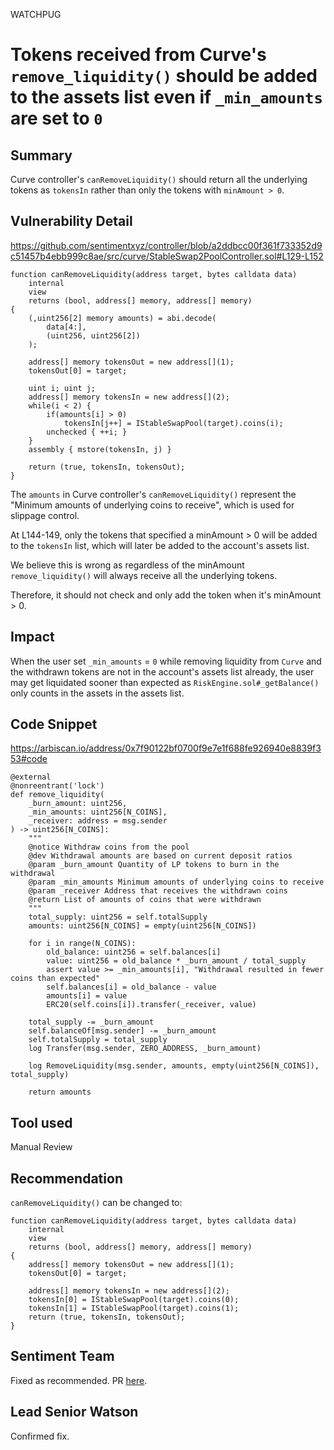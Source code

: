 WATCHPUG
# Tokens received from Curve's `remove_liquidity()` should be added to the assets list even if `_min_amounts` are set to `0`

## Summary

Curve controller's `canRemoveLiquidity()` should return all the underlying tokens as `tokensIn` rather than only the tokens with `minAmount > 0`.

## Vulnerability Detail

https://github.com/sentimentxyz/controller/blob/a2ddbcc00f361f733352d9c51457b4ebb999c8ae/src/curve/StableSwap2PoolController.sol#L129-L152

```solidity
function canRemoveLiquidity(address target, bytes calldata data)
    internal
    view
    returns (bool, address[] memory, address[] memory)
{
    (,uint256[2] memory amounts) = abi.decode(
        data[4:],
        (uint256, uint256[2])
    );

    address[] memory tokensOut = new address[](1);
    tokensOut[0] = target;

    uint i; uint j;
    address[] memory tokensIn = new address[](2);
    while(i < 2) {
        if(amounts[i] > 0)
            tokensIn[j++] = IStableSwapPool(target).coins(i);
        unchecked { ++i; }
    }
    assembly { mstore(tokensIn, j) }

    return (true, tokensIn, tokensOut);
}
```

The `amounts` in Curve controller's `canRemoveLiquidity()` represent the "Minimum amounts of underlying coins to receive", which is used for slippage control.

At L144-149, only the tokens that specified a minAmount > 0 will be added to the `tokensIn` list, which will later be added to the account's assets list.

We believe this is wrong as regardless of the minAmount `remove_liquidity()` will always receive all the underlying tokens.

Therefore, it should not check and only add the token when it's minAmount > 0.

## Impact

When the user set `_min_amounts` = `0` while removing liquidity from `Curve` and the withdrawn tokens are not in the account's assets list already, the user may get liquidated sooner than expected as `RiskEngine.sol#_getBalance()` only counts in the assets in the assets list.

## Code Snippet

https://arbiscan.io/address/0x7f90122bf0700f9e7e1f688fe926940e8839f353#code

```vyper
@external
@nonreentrant('lock')
def remove_liquidity(
    _burn_amount: uint256,
    _min_amounts: uint256[N_COINS],
    _receiver: address = msg.sender
) -> uint256[N_COINS]:
    """
    @notice Withdraw coins from the pool
    @dev Withdrawal amounts are based on current deposit ratios
    @param _burn_amount Quantity of LP tokens to burn in the withdrawal
    @param _min_amounts Minimum amounts of underlying coins to receive
    @param _receiver Address that receives the withdrawn coins
    @return List of amounts of coins that were withdrawn
    """
    total_supply: uint256 = self.totalSupply
    amounts: uint256[N_COINS] = empty(uint256[N_COINS])

    for i in range(N_COINS):
        old_balance: uint256 = self.balances[i]
        value: uint256 = old_balance * _burn_amount / total_supply
        assert value >= _min_amounts[i], "Withdrawal resulted in fewer coins than expected"
        self.balances[i] = old_balance - value
        amounts[i] = value
        ERC20(self.coins[i]).transfer(_receiver, value)

    total_supply -= _burn_amount
    self.balanceOf[msg.sender] -= _burn_amount
    self.totalSupply = total_supply
    log Transfer(msg.sender, ZERO_ADDRESS, _burn_amount)

    log RemoveLiquidity(msg.sender, amounts, empty(uint256[N_COINS]), total_supply)

    return amounts
```

## Tool used

Manual Review

## Recommendation

`canRemoveLiquidity()` can be changed to:

```solidity
function canRemoveLiquidity(address target, bytes calldata data)
    internal
    view
    returns (bool, address[] memory, address[] memory)
{
    address[] memory tokensOut = new address[](1);
    tokensOut[0] = target;

    address[] memory tokensIn = new address[](2);
    tokensIn[0] = IStableSwapPool(target).coins(0);
    tokensIn[1] = IStableSwapPool(target).coins(1);
    return (true, tokensIn, tokensOut);
}
```
## Sentiment Team
Fixed as recommended. PR [here](https://github.com/sentimentxyz/controller/pull/39).

## Lead Senior Watson
Confirmed fix. 
